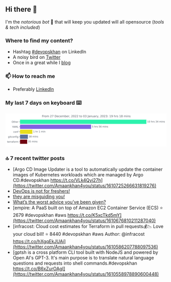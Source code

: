 <!--- [![Hits](https://hits.seeyoufarm.com/api/count/incr/badge.svg?url=https%3A%2F%2Fgithub.com%2Fakhan4u%2Fhit-counter&count_bg=%2379C83D&title_bg=%23555555&icon=&icon_color=%23E7E7E7&title=visits&edge_flat=false)](https://hits.seeyoufarm.com) --->

## Hi there 👋

I'm the _notorious bot_ 🤣 that will keep you updated will all opensource (_tools & tech included_) 

### Where to find my content?

* Hashtag [#devopskhan](https://www.linkedin.com/feed/hashtag/devopskhan) on LinkedIn
* A noisy bird on [Twitter](https://twitter.com/Amaankhan4you)
* Once in a great while I [blog](https://linuxparrot.netlify.app) 


### 📫 **How to reach me**

* Preferably [LinkedIn](https://www.linkedin.com/in/amaan-khan-linux-ninja)

### My last 7 days on keyboard ⌨️

<img src="https://github.com/akhan4u/akhan4u/blob/main/images/stat.svg" alt="Amaan's Wakatime Activity!"/>

### 🔝 7 recent twitter posts
<!-- DEVDOJO:START -->
- [Argo CD Image Updater is a tool to automatically update the container images of Kubernetes workloads which are managed by Argo CD.#devopskhan https://t.co/VLk4Qyi27h](https://twitter.com/Amaankhan4you/status/1610725266631819276)
- [DevOps is not for freshers!](https://twitter.com/Amaankhan4you/status/1610721194604638208)
- [they are misguiding you!](https://twitter.com/Amaankhan4you/status/1610721196831801344)
- [What’s the worst advice you’ve been given?](https://twitter.com/Amaankhan4you/status/1610721192289398784)
- [empire: A PaaS built on top of Amazon EC2 Container Service &lpar;ECS&rpar;
⭐️ 2679
#devopskhan #aws
https://t.co/K5xcTkd5mY](https://twitter.com/Amaankhan4you/status/1610676810211287040)
- [infracost: Cloud cost estimates for Terraform in pull requests💰📉 Love your cloud bill!
⭐️ 8440
#devopskhan #aws
Author: @infracost
https://t.co/hXgqEkJUAi](https://twitter.com/Amaankhan4you/status/1610586207788097536)
- [gptsh is a cross platform CLI tool built with NodeJS and powered by Open AI&#39;s GPT-3. It&#39;s main purpose is to translate natural language questions and requests into shell commands.#devopskhan https://t.co/B6xZurOAgI](https://twitter.com/Amaankhan4you/status/1610558978890600448)
<!-- DEVDOJO:END -->

<!-- ![Amaan's GitHub stats](https://github-readme-stats.vercel.app/api?username=akhan4u&count_private=true&show_icons=true&hide=contribs) -->
